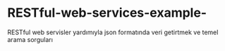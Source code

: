 # RESTful-web-services-example-
RESTful web servisler yardımıyla json formatında veri getirtmek ve temel arama sorguları
